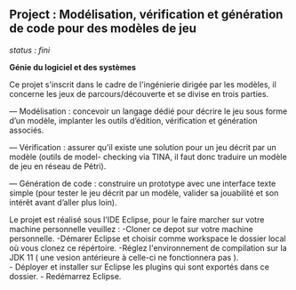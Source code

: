 ## Project : Modélisation, vérification et génération de code pour des modèles de jeu
_status : fini_

__Génie du logiciel et des systèmes__
<p> Ce projet s'inscrit dans le cadre de l'ingénierie dirigée par les modèles, il concerne les jeux de parcours/découverte et se divise en trois parties. <p>

<p>— Modélisation : concevoir un langage dédié pour décrire le jeu sous forme d’un modèle, implanter les
outils d’édition, vérification et génération associés.<p>

<p>— Vérification : assurer qu’il existe une solution pour un jeu décrit par un modèle (outils de model-
checking via TINA, il faut donc traduire un modèle de jeu en réseau de Pétri).<p>

<p>— Génération de code : construire un prototype avec une interface texte simple (pour tester le jeu décrit
par un modèle, valider sa jouabilité et son intérêt avant d’aller plus loin).<p>

Le projet est réalisé sous l'IDE Eclipse, pour le faire marcher sur votre machine personnelle veuillez : 
	-Cloner ce depot sur votre machine personnelle.
	-Démarer Eclipse et choisir comme workspace le dossier local où vous clonez ce répértoire.
	-Réglez l'environnement de compilation sur la JDK 11 ( une vesion antérieure à celle-ci ne fonctionnera pas ).	
	- Déployer et installer sur Eclipse les plugins qui sont exportés dans ce dossier.
	- Redémarrez Eclipse.
